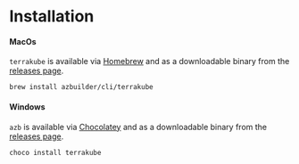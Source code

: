 # Installation

#### MacOs

`terrakube` is available via [Homebrew](https://brew.sh/) and as a downloadable binary from the [releases page](https://github.com/AzBuilder/terrakube-cli/releases).

```text
brew install azbuilder/cli/terrakube
```

#### Windows

`azb` is available via [Chocolatey](https://chocolatey.org/) and as a downloadable binary from the [releases page](https://github.com/AzBuilder/terrakube-cli/releases).

```text
choco install terrakube
```

